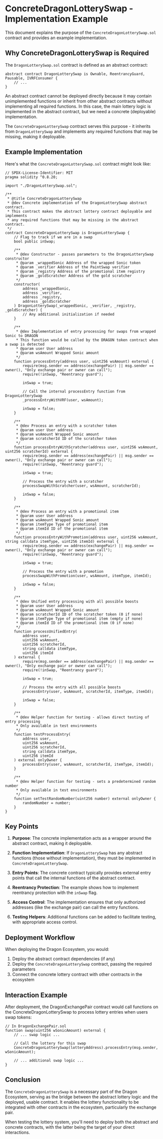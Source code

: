 # ConcreteDragonLotterySwap - Implementation Example

This document explains the purpose of the `ConcreteDragonLotterySwap.sol` contract and provides an example implementation.

## Why ConcreteDragonLotterySwap is Required

The `DragonLotterySwap.sol` contract is defined as an abstract contract:

```solidity
abstract contract DragonLotterySwap is Ownable, ReentrancyGuard, Pausable, IVRFConsumer {
    // ...
}
```

An abstract contract cannot be deployed directly because it may contain unimplemented functions or inherit from other abstract contracts without implementing all required functions. In this case, the main lottery logic is implemented in the abstract contract, but we need a concrete (deployable) implementation.

The `ConcreteDragonLotterySwap` contract serves this purpose - it inherits from `DragonLotterySwap` and implements any required functions that may be missing, making it deployable.

## Example Implementation

Here's what the `ConcreteDragonLotterySwap.sol` contract might look like:

```solidity
// SPDX-License-Identifier: MIT
pragma solidity ^0.8.20;

import "./DragonLotterySwap.sol";

/**
 * @title ConcreteDragonLotterySwap
 * @dev Concrete implementation of the DragonLotterySwap abstract contract.
 * This contract makes the abstract lottery contract deployable and implements
 * any required functions that may be missing in the abstract contract.
 */
contract ConcreteDragonLotterySwap is DragonLotterySwap {
    // Flag to track if we are in a swap
    bool public inSwap;
    
    /**
     * @dev Constructor - passes parameters to the DragonLotterySwap constructor
     * @param _wrappedSonic Address of the wrapped Sonic token
     * @param _verifier Address of the PaintSwap verifier
     * @param _registry Address of the promotional item registry
     * @param _goldScratcher Address of the gold scratcher
     */
    constructor(
        address _wrappedSonic,
        address _verifier,
        address _registry,
        address _goldScratcher
    ) DragonLotterySwap(_wrappedSonic, _verifier, _registry, _goldScratcher) {
        // Any additional initialization if needed
    }
    
    /**
     * @dev Implementation of entry processing for swaps from wrapped Sonic to DRAGON
     * This function would be called by the DRAGON token contract when a swap is detected
     * @param user User address
     * @param wsAmount Wrapped Sonic amount
     */
    function processEntry(address user, uint256 wsAmount) external {
        require(msg.sender == address(exchangePair) || msg.sender == owner(), "Only exchange pair or owner can call");
        require(!inSwap, "Reentrancy guard");
        
        inSwap = true;
        
        // Call the internal processEntry function from DragonLotterySwap
        _processEntryWithVRF(user, wsAmount);
        
        inSwap = false;
    }
    
    /**
     * @dev Process an entry with a scratcher token
     * @param user User address
     * @param wsAmount Wrapped Sonic amount
     * @param scratcherId ID of the scratcher token
     */
    function processEntryWithScratcher(address user, uint256 wsAmount, uint256 scratcherId) external {
        require(msg.sender == address(exchangePair) || msg.sender == owner(), "Only exchange pair or owner can call");
        require(!inSwap, "Reentrancy guard");
        
        inSwap = true;
        
        // Process the entry with a scratcher
        processSwapWithScratcher(user, wsAmount, scratcherId);
        
        inSwap = false;
    }
    
    /**
     * @dev Process an entry with a promotional item
     * @param user User address
     * @param wsAmount Wrapped Sonic amount
     * @param itemType Type of promotional item
     * @param itemId ID of the promotional item
     */
    function processEntryWithPromotion(address user, uint256 wsAmount, string calldata itemType, uint256 itemId) external {
        require(msg.sender == address(exchangePair) || msg.sender == owner(), "Only exchange pair or owner can call");
        require(!inSwap, "Reentrancy guard");
        
        inSwap = true;
        
        // Process the entry with a promotion
        processSwapWithPromotion(user, wsAmount, itemType, itemId);
        
        inSwap = false;
    }
    
    /**
     * @dev Unified entry processing with all possible boosts
     * @param user User address
     * @param wsAmount Wrapped Sonic amount
     * @param scratcherId ID of the scratcher token (0 if none)
     * @param itemType Type of promotional item (empty if none)
     * @param itemId ID of the promotional item (0 if none)
     */
    function processUnifiedEntry(
        address user,
        uint256 wsAmount,
        uint256 scratcherId,
        string calldata itemType,
        uint256 itemId
    ) external {
        require(msg.sender == address(exchangePair) || msg.sender == owner(), "Only exchange pair or owner can call");
        require(!inSwap, "Reentrancy guard");
        
        inSwap = true;
        
        // Process the entry with all possible boosts
        processEntry(user, wsAmount, scratcherId, itemType, itemId);
        
        inSwap = false;
    }
    
    /**
     * @dev Helper function for testing - allows direct testing of entry processing
     * Only available in test environments
     */
    function testProcessEntry(
        address user,
        uint256 wsAmount,
        uint256 scratcherId,
        string calldata itemType,
        uint256 itemId
    ) external onlyOwner {
        processEntry(user, wsAmount, scratcherId, itemType, itemId);
    }
    
    /**
     * @dev Helper function for testing - sets a predetermined random number
     * Only available in test environments
     */
    function setTestRandomNumber(uint256 number) external onlyOwner {
        randomNumber = number;
    }
}
```

## Key Points

1. **Purpose**: The concrete implementation acts as a wrapper around the abstract contract, making it deployable.

2. **Function Implementation**: If `DragonLotterySwap` has any abstract functions (those without implementation), they must be implemented in `ConcreteDragonLotterySwap`.

3. **Entry Points**: The concrete contract typically provides external entry points that call the internal functions of the abstract contract.

4. **Reentrancy Protection**: The example shows how to implement reentrancy protection with the `inSwap` flag.

5. **Access Control**: The implementation ensures that only authorized addresses (like the exchange pair) can call the entry functions.

6. **Testing Helpers**: Additional functions can be added to facilitate testing, with appropriate access control.

## Deployment Workflow

When deploying the Dragon Ecosystem, you would:

1. Deploy the abstract contract dependencies (if any)
2. Deploy the `ConcreteDragonLotterySwap` contract, passing the required parameters
3. Connect the concrete lottery contract with other contracts in the ecosystem

## Interaction Example

After deployment, the DragonExchangePair contract would call functions on the ConcreteDragonLotterySwap to process lottery entries when users swap tokens:

```solidity
// In DragonExchangePair.sol
function swap(uint256 wSonicAmount) external {
    // ... swap logic ...
    
    // Call the lottery for this swap
    ConcreteDragonLotterySwap(lotteryAddress).processEntry(msg.sender, wSonicAmount);
    
    // ... additional swap logic ...
}
```

## Conclusion

The `ConcreteDragonLotterySwap` is a necessary part of the Dragon Ecosystem, serving as the bridge between the abstract lottery logic and the deployed, usable contract. It enables the lottery functionality to be integrated with other contracts in the ecosystem, particularly the exchange pair.

When testing the lottery system, you'll need to deploy both the abstract and concrete contracts, with the latter being the target of your direct interactions. 